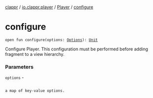 [clappr](../../index.md) / [io.clappr.player](../index.md) / [Player](index.md) / [configure](.)

# configure

`open fun configure(options: `[`Options`](../../io.clappr.player.base/-options/index.md)`): `[`Unit`](https://kotlinlang.org/api/latest/jvm/stdlib/kotlin/-unit/index.html)

Configure Player. This configuration must be performed before adding fragment to a view hierarchy.

### Parameters

`options` -

```

```
    a map of key-value options.
```

```

